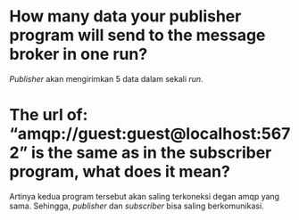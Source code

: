 # How many data your publisher program will send to the message broker in one run?  
_Publisher_ akan mengirimkan 5 data dalam sekali _run_. 

# The url of: “amqp://guest:guest@localhost:5672” is the same as in the subscriber program, what does it mean? 
Artinya kedua program tersebut akan saling terkoneksi degan amqp yang sama. Sehingga, _publisher_ dan _subscriber_ bisa saling berkomunikasi.